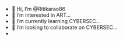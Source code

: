 - 👋 Hi, I’m @Ritikarao86
- 👀 I’m interested in ART...
- 🌱 I’m currently learning CYBERSEC...
- 💞️ I’m looking to collaborate on CYBERSEC...
- 

<!---
Ritikarao86/Ritikarao86 is a ✨ special ✨ repository because its `README.md` (this file) appears on your GitHub profile.
You can click the Preview link to take a look at your changes.
--->
